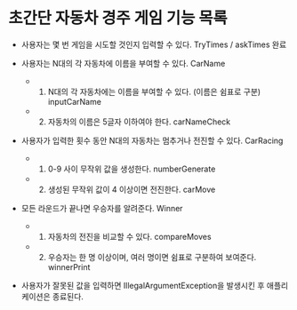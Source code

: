 # 초간단 자동차 경주 게임 기능 목록

- 사용자는 몇 번 게임을 시도할 것인지 입력할 수 있다. TryTimes / askTimes 완료


- 사용자는 N대의 각 자동차에 이름을 부여할 수 있다. CarName

    * 1) N대의 각 자동차에는 이름을 부여할 수 있다. (이름은 쉼표로 구분) inputCarName
    
    * 2) 자동차의 이름은 5글자 이하여야 한다. carNameCheck
    
- 사용자가 입력한 횟수 동안 N대의 자동차는 멈추거나 전진할 수 있다. CarRacing
        
    * 1) 0-9 사이 무작위 값을 생성한다. numberGenerate
    
    * 2) 생성된 무작위 값이 4 이상이면 전진한다. carMove
    
         
- 모든 라운드가 끝나면 우승자를 알려준다. Winner
  
    * 1) 자동차의 전진을 비교할 수 있다. compareMoves
  
    * 2) 우승자는 한 명 이상이며, 여러 명이면 쉼표로 구분하여 보여준다. winnerPrint
    

- 사용자가 잘못된 값을 입력하면 IllegalArgumentException을 발생시킨 후 애플리케이션은 종료된다. 


